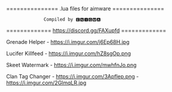 =============== .lua files for aimware ===============

                  Compiled by 🅴🅽🅸🅶🅼🅰

============= https://discord.gg/FAXupfd =============


Grenade Helper - https://i.imgur.com/j6Ep68H.jpg

Lucifer Killfeed - https://i.imgur.com/hZ8sgOp.png

Skeet Watermark - https://i.imgur.com/mwhfnJo.png

Clan Tag Changer - https://i.imgur.com/3Apflep.png - https://i.imgur.com/2GlmqLR.jpg
